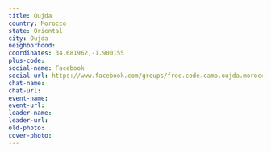 ```yaml
---
title: Oujda
country: Morocco
state: Oriental
city: Oujda
neighborhood: 
coordinates: 34.681962,-1.900155
plus-code:
social-name: Facebook
social-url: https://www.facebook.com/groups/free.code.camp.oujda.morocco/
chat-name:
chat-url:
event-name:
event-url:
leader-name:
leader-url:
old-photo: 
cover-photo:
---
```

